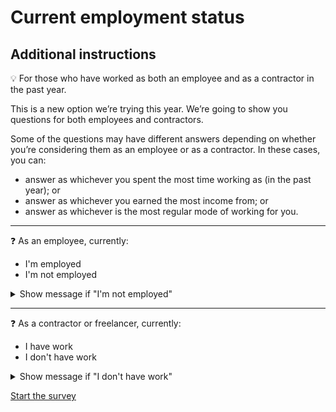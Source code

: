 # Current employment status

## Additional instructions

:bulb: For those who have worked as both an employee and as a contractor in the past year.

This is a new option we’re trying this year. We’re going to show you questions for both employees and contractors.

Some of the questions may have different answers depending on whether you’re considering them as an employee or as a contractor. In these cases, you can:

- answer as whichever you spent the most time working as (in the past year); or
- answer as whichever you earned the most income from; or
- answer as whichever is the most regular mode of working for you.

<hr>

:question: As an employee, currently:
- I'm employed
- I'm not employed 

<details>
  <summary>Show message if "I'm not employed"</summary>
	Please fill out the survey as though you were still working at your last job.
</details>

<hr>

:question: As a contractor or freelancer, currently:
- I have work
- I don't have work 

<details>
  <summary>Show message if "I don't have work"</summary>
	Please fill out the survey as though you were still working at your last job.
</details>

[Start the survey](./0_4_main_form.html)